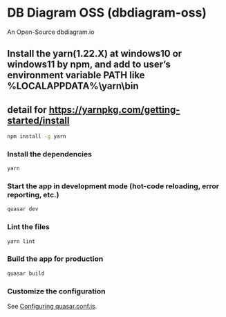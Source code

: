 # DB Diagram OSS (dbdiagram-oss)

An Open-Source dbdiagram.io

## Install the yarn(1.22.X) at windows10 or windows11 by npm, and add to user’s environment variable PATH like %LOCALAPPDATA%\yarn\bin
## detail for https://yarnpkg.com/getting-started/install
```cmd
npm install -g yarn
```


### Install the dependencies
```bash
yarn
```

### Start the app in development mode (hot-code reloading, error reporting, etc.)
```bash
quasar dev
```

### Lint the files
```bash
yarn lint
```

### Build the app for production
```bash
quasar build
```

### Customize the configuration
See [Configuring quasar.conf.js](https://quasar.dev/quasar-cli/quasar-conf-js).

